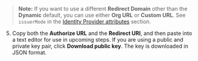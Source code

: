> **Note:** If you want to use a different **Redirect Domain** other than the **Dynamic** default, you can use either **Org URL** or **Custom URL**. See `issuerMode` in the [Identity Provider attributes](/docs/reference/api/idps/#identity-provider-attributes) section.

5. Copy both the **Authorize URL** and the **Redirect URI**, and then paste into a text editor for use in upcoming steps. If you are using a public and private key pair, click **Download public key**. The key is downloaded in JSON format.